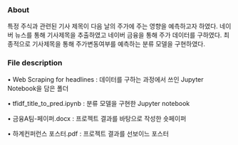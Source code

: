 ### About

특정 주식과 관련된 기사 제목이 다음 날의 주가에 주는 영향을 예측하고자 하였다. 네이버 뉴스를 통해 기사제목을 추출하였고 네이버 금융을 통해 주가 데이터를 구하였다. 최종적으로 기사제목을 통해 주가변동여부를 예측하는 분류 모델을 구현하였다.

### File description

• Web Scraping for headlines :  데이터를 구하는 과정에서 쓰인 Jupyter Notebook을 담은 폴더

• tfidf_title_to_pred.ipynb :  분류 모델을 구현한 Jupyter notebook

• 금융A팀-페이퍼.docx :  프로젝트 결과를 바탕으로 작성한 숏페이퍼  

• 하계컨퍼런스 포스터.pdf :  프로젝트 결과를 선보이느 포스터  
